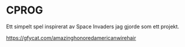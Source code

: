 # CPROG
Ett simpelt spel inspirerat av Space Invaders jag gjorde som ett projekt.

https://gfycat.com/amazinghonoredamericanwirehair

